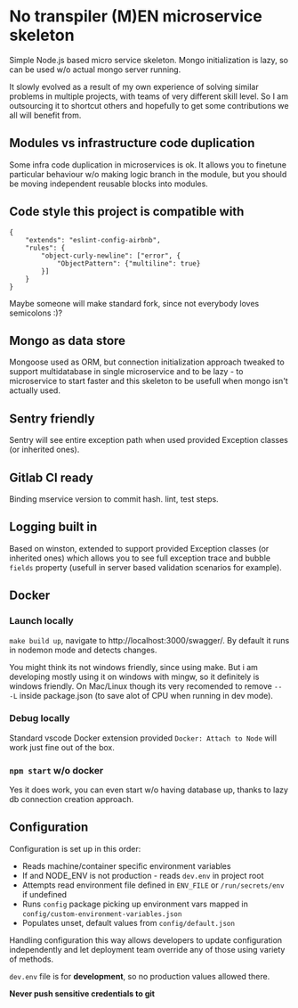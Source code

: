 # No transpiler (M)EN microservice skeleton

Simple Node.js based micro service skeleton. Mongo initialization is lazy, so can be used w/o actual mongo server running.

It slowly evolved as a result of my own experience of solving similar problems in multiple projects, with teams of very different skill level. So I am outsourcing it to shortcut others and hopefully to get some contributions we all will benefit from.

## Modules vs infrastructure code duplication

Some infra code duplication in microservices is ok. It allows you to finetune particular behaviour w/o making logic branch in the module, but you should be moving independent reusable blocks into modules.

## Code style this project is compatible with

```
{
    "extends": "eslint-config-airbnb",
    "rules": {
        "object-curly-newline": ["error", {
            "ObjectPattern": {"multiline": true}
        }]
    }
}
```
Maybe someone will make standard fork, since not everybody loves semicolons :)?

## Mongo as data store

Mongoose used as ORM, but connection initialization approach tweaked to support multidatabase in single microservice and to be lazy - to microservice to start faster and this skeleton to be usefull when mongo isn't actually used.

## Sentry friendly

Sentry will see entire exception path when used provided Exception classes (or inherited ones).

## Gitlab CI ready

Binding mservice version to commit hash. lint, test steps.

## Logging built in

Based on winston, extended to support provided Exception classes (or inherited ones) which allows you to see full exception trace and bubble `fields` property (usefull in server based validation scenarios for example).

## Docker

### Launch locally

`make build up`, navigate to http://localhost:3000/swagger/. By default it runs in nodemon mode and detects changes.

You might think its not windows friendly, since using make. But i am developing mostly using it on windows with mingw, so it definitely is windows friendly. On Mac/Linux though its very recomended to remove  `-- -L` inside package.json (to save alot of CPU when running in dev mode).

### Debug locally

Standard vscode Docker extension provided `Docker: Attach to Node` will work just fine out of the box.

### `npm start` w/o docker

Yes it does work, you can even start w/o having database up, thanks to lazy db connection creation approach.

## Configuration

Configuration is set up in this order:
- Reads machine/container specific environment variables
- If and NODE_ENV is not production - reads `dev.env` in project root
- Attempts read environment file defined in `ENV_FILE` or `/run/secrets/env` if undefined
- Runs `config` package picking up environment vars mapped in `config/custom-environment-variables.json`
- Populates unset, default values from `config/default.json`

Handling configuration this way allows developers to update configuration independently and let deployment team override any of those using variety of methods.

`dev.env` file is for **development**, so no production values allowed there.

**Never push sensitive credentials to git**
